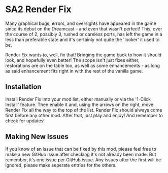 # SA2 Render Fix
Many graphical bugs, errors, and oversights have appeared in the game since its debut on the Dreamcast - and even that wasn't perfect! This, over the course of 2, possibly 3, rushed or careless ports, has left the game in a less than preferable state and it's certainly not quite the 'looker' it used to be.

Render Fix wants to, well, fix that! Bringing the game back to how it should look, and hopefully even better! The scope isn't just fixes either, restorations are on the table too, as well as some enhancements - as long as said enhancement fits right in with the rest of the vanilla game.

## Installation
Install Render Fix into your mod list, either manually or via the '1-Click Install' feature. Then enable it and, using the arrows on the right, move Render Fix all the way to the top of the list. Render Fix should always come first before any other mod. After that, just play and enjoy! And remember to check for updates!

## Making New Issues
If you know of an issue that can be fixed by this mod, please feel free to make a new GitHub issue after checking it's not already been made. But remember, it's one issue per GitHub issue. Any issues after the first will be ignored, please make seperate entries for the others.
